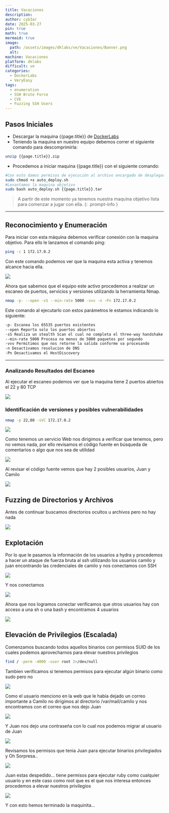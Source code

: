 ```yaml
---
title: Vacaciones
description: 
author: cyb3ar
date: 2025-03-27
pin: true
math: true
mermaid: true
image:
  path: /assets/images/dklabs/ve/Vacaciones/Banner.png
  alt: 
machine: Vacaciones
platform: dklabs
difficult: ve
categories:
  - DockerLabs
  - VeryEasy
tags:
  - enumeration
  - SSH Brute Force
  - CVE
  - Fuzzing SSH Users
---
```


## Pasos Iniciales

- Descargar la maquina {{page.title}} de [DockerLabs](https://dockerlabs.es/)
- Teniendo la maquina en nuestro equipo debemos correr el siguiente comando para descomprimirla:

```bash
unzip {{page.title}}.zip
```

- Procedemos a iniciar maquina {{page.title}} con el siguiente comando:

```bash
#Con esto damos permisos de ejecución al archivo encargado de desplegarnos la máquina.
sudo chmod +x auto_deploy.sh
#Levantamos la maquina objetivo
sudo bash auto_deploy.sh {{page.title}}.tar
```

<!-- markdownlint-capture -->
<!-- markdownlint-disable -->

> A partir de este momento ya tenemos nuestra maquina objetivo lista para comenzar a jugar con ella.
{: .prompt-info }

<!-- markdownlint-restore -->

----------------------------------------------------------------------------

## Reconocimiento y Enumeración

Para iniciar con esta máquina debemos verificar conexión con la maquina objetivo. Para ello le lanzamos el comando ping:

```bash
ping -c 1 172.17.0.2
```

Con este comando podemos ver que la maquina esta activa y tenemos alcance hacia ella. 

![](/assets/images/{{page.platform}}/{{page.difficult}}/{{page.machine}}/Ping.png)

Ahora que sabemos que el equipo este activo procedemos a realizar un escaneo de puertos, servicios y versiones utilizando la herramienta Nmap.

```bash
nmap -p- --open -sS --min-rate 5000 -vvv -n -Pn 172.17.0.2
```

Este comando al ejecutarlo con estos parámetros le estamos indicando lo siguiente:

```bash
-p- Escanea los 65535 puertos existentes
--open Reporta solo los puertos abiertos
-sS Realiza un stealth Scan el cual no completa el three-way handshake (SYN / SYN-ACK / RST)
--min-rate 5000 Procesa no menos de 5000 paquetes por segundo
-vvv Permitimos que nos retorne la salida conforme va procesando
-n Desactivamos resolucion de DNS
-Pn Desactivamos el HostDiscovery
```

---------------------------------------------------------------------------------

### Analizando Resultados del Escaneo

Al ejecutar el escaneo podemos ver que la maquina tiene 2 puertos abiertos el 22 y 80 TCP

![](/assets/images/{{page.platform}}/{{page.difficult}}/{{page.machine}}/Nmap1.png)
### Identificación de versiones y posibles vulnerabilidades

```bash
nmap -p 22,80 -sVC 172.17.0.2
```

![](/assets/images/{{page.platform}}/{{page.difficult}}/{{page.machine}}/Nmap2.png)

Como tenemos un servicio Web nos dirigimos a verificar que tenemos, pero no vemos nada, por ello revisamos el código fuente en búsqueda de comentarios o algo que nos sea de utilidad

![](/assets/images/{{page.platform}}/{{page.difficult}}/{{page.machine}}/Web.png)

Al revisar el código fuente vemos que hay 2 posibles usuarios, Juan y Camilo

![](/assets/images/{{page.platform}}/{{page.difficult}}/{{page.machine}}/Source_code.png)

## Fuzzing de Directorios y Archivos

Antes de continuar buscamos directorios ocultos u archivos pero no hay nada

![](/assets/images/{{page.platform}}/{{page.difficult}}/{{page.machine}}/Feroxbuster.png)
## Explotación 

Por lo que le pasamos la información de los usuarios a hydra y procedemos a hacer un ataque de fuerza bruta al ssh utilizando los usuarios camilo y juan encontrando las credenciales de camilo y nos conectamos con SSH

![](/assets/images/{{page.platform}}/{{page.difficult}}/{{page.machine}}/Hydra.png)

Y nos conectamos

![](/assets/images/{{page.platform}}/{{page.difficult}}/{{page.machine}}/Camilo.png)

Ahora que nos logramos conectar verificamos que otros usuarios hay con acceso a una sh o una bash y encontramos 4 usuarios

![](/assets/images/{{page.platform}}/{{page.difficult}}/{{page.machine}}/Users.png)
## Elevación de Privilegios (Escalada)

Comenzamos buscando todos aquellos binarios con permisos SUID de los cuales podemos aprovecharnos para elevar nuestros privilegios

```bash
find / -perm -4000 -user root 2>/dev/null
```

Tambien verificamos si tenemos permisos para ejecutar algún binario como sudo pero no

![](/assets/images/{{page.platform}}/{{page.difficult}}/{{page.machine}}/Perms.png)

Como el usuario menciono en la web que le había dejado un correo importante a Camilo no dirigimos al directorio /var/mail/camilo y nos encontramos con el correo que nos dejo Juan

![](/assets/images/{{page.platform}}/{{page.difficult}}/{{page.machine}}/Correo.png)

Y Juan nos dejo una contraseña con lo cual nos podemos migrar al usuario de Juan

![](/assets/images/{{page.platform}}/{{page.difficult}}/{{page.machine}}/Juan.png)

Revisamos los permisos que tenia Juan para ejecutar binarios privilegiados y Oh Sorpresa..

![](/assets/images/{{page.platform}}/{{page.difficult}}/{{page.machine}}/Permisos.png)

Juan estas despedido... tiene permisos para ejecutar ruby como cualquier usuario y en este caso como root que es el que nos interesa entonces procedemos a elevar nuestros privilegios

![](/assets/images/{{page.platform}}/{{page.difficult}}/{{page.machine}}/Root.png)

Y con esto hemos terminado la maquinita...






